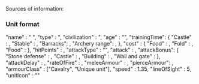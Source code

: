 Sources of information: 


### Unit format ###
"name" : " ",
"type" : ",
"civilization" : ", 
"age" : "",
"trainingTime": {
    "Castle" : ,
    "Stable" : ,
    "Barracks": ,
    "Archery range": ,
},
"cost" : {
    "Food" : , 
    "Fold" : ,
    "Food" : 
},
"hitPoints" : ,
"attackType" : "",
"attack" : ,
"attackBonus": {
    "Stone defense" : ,
    "Castle" : ,
    "Building" : ,
    "Wall and gate" : 
},
"attackDelay" : ,
"rateOfFire" : ,
"meleeArmour" : ,
"pierceArmour": ,
"armourClass" : ["Cavalry", "Unique unit"],
"speed" : 1.35, 
"lineOfSight" : 5,
"unitIcon" : ""
